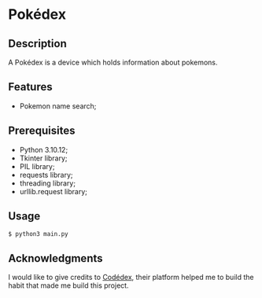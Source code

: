# Pokédex
## Description
A Pokédex is a device which holds information about pokemons.

## Features

- Pokemon name search;

## Prerequisites
- Python 3.10.12;
- Tkinter library;
- PIL library;
- requests library;
- threading library;
- urllib.request library;

## Usage

`$ python3 main.py`

## Acknowledgments
I would like to give credits to [Codédex](https://www.codedex.io/), their platform helped me to build the habit that made me build this project.
